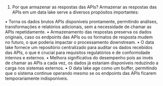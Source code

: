 1.	Por que armazenar as respostas das APIs?
Armazenar as respostas das APIs em um data lake serve a diversos propósitos importantes:

•	Torna os dados brutos APIs disponíveis prontamente, permitindo análises, transformações e relatórios adicionais, sem a necessidade de chamar as APIs repetidamente.
•	Armazenamento das respostas preserva os dados originais, caso os endpoints das APIs ou os formatos de resposta mudem no futuro, o que poderia impactar o processamento downstream.
•	O data lake fornece um repositório centralizado para auditar os dados recebidos das APIs, o que é crucial para requisitos regulatórios e de conformidade internos e externos.
•	Melhora significativa do desempenho pois ao invés de chamar as APIs a cada vez, os dados já estariam disponíveis reduzindo a carga nos sistemas externos.
•	O data lake age como um buffer, permitindo que o sistema continue operando mesmo se os endpoints das APIs ficarem temporariamente indisponíveis.

